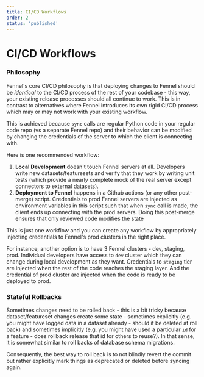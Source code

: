 ```yaml
---
title: CI/CD Workflows
order: 2
status: 'published'
---
```


# CI/CD Workflows

### Philosophy

Fennel's core CI/CD philosophy is that deploying changes to Fennel should be _identical_ to the CI/CD process of the rest of your codebase - this way, your existing release processes should all continue to work. This is in contrast to alternatives where Fennel introduces its own rigid CI/CD process which may or may not work with your existing workflow.

This is achieved because `sync` calls are regular Python code in your regular code repo (vs a separate Fennel repo) and their behavior can be modified by changing the credentials of the server to which the client is connecting with.&#x20;

Here is one recommended workflow:

1. **Local Development** doesn't touch Fennel servers at all. Developers write new datasets/featuresets and verify that they work by writing unit tests (which provide a nearly complete mock of the real server except connectors to external datasets).&#x20;
2. **Deployment to Fennel** happens in a Github actions (or any other post-merge) script. Credentials to prod Fennel servers are injected as environment variables in this script such that when `sync` call is made, the client ends up connecting with the prod servers. Doing this post-merge ensures that only reviewed code modifies the state

This is just one workflow and you can create any workflow by appropriately injecting credentials to Fennel's prod clusters in the right place.&#x20;

For instance, another option is to have 3 Fennel clusters - dev, staging, prod. Individual developers have access to `dev` cluster which they can change during local development as they want. Credentials to `staging` tier are injected when the rest of the code reaches the staging layer. And the credential of prod cluster are injected when the code is ready to be deployed to prod.&#x20;

### Stateful Rollbacks

Sometimes changes need to be rolled back - this is a bit tricky because dataset/featureset changes create some state - sometimes explicitly (e.g. you might have logged data in a dataset already - should it be deleted at roll back) and sometimes implicitly (e.g. you might have used a particular `id` for a feature - does rollback release that id for others to reuse?). In that sense, it is somewhat similar to roll backs of database schema migrations.&#x20;

Consequently, the best way to roll back is to not blindly revert the commit but rather explicitly mark things as deprecated or deleted before syncing again.&#x20;
